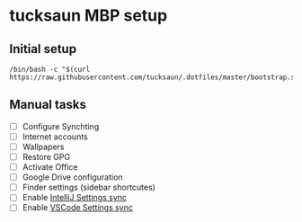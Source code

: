 # tucksaun MBP setup

## Initial setup

```
/bin/bash -c "$(curl https://raw.githubusercontent.com/tucksaun/.dotfiles/master/bootstrap.sh)"
```

## Manual tasks

- [ ] Configure Synchting
- [ ] Internet accounts
- [ ] Wallpapers
- [ ] Restore GPG
- [ ] Activate Office
- [ ] Google Drive configuration
- [ ] Finder settings (sidebar shortcutes)
- [ ] Enable [IntelliJ Settings sync](https://www.jetbrains.com/help/idea/sharing-your-ide-settings.html#IDE_settings_sync)
- [ ] Enable [VSCode Settings sync](https://code.visualstudio.com/docs/editor/settings-sync)
